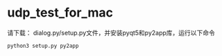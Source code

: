 # udp_test_for_mac
请下载：
dialog.py/setup.py文件，并安装pyqt5和py2app库，运行以下命令
```
python3 setup.py py2app
```
